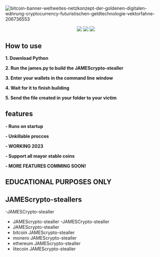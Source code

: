 # 
![bitcoin-banner-weltweites-netzkonzept-der-goldenen-digitalen-währung-cryptocurrency-futuristischen-geldtechnologie-vektorfahne-206736553](https://user-images.githubusercontent.com/107504561/223456781-4aa6af66-9aed-41fb-b98e-be7f87c170b0.jpg)

<div align="center">


![](https://img.shields.io/github/stars/ApfelsaftDevs/james?style=for-the-badge&color=yellow)
![](https://img.shields.io/github/forks/ApfelsaftDevs/james?style=for-the-badge)
![](https://img.shields.io/badge/LICENSE-GLPv3-brightgreen?style=for-the-badge)

</div> 

## How to use
**1. Download Python**

**2. Run the james.py to build the JAMEScrypto-stealler**

**3. Enter your wallets in the command line window**

**4. Wait for it to finish building**

**5. Send the file created in your folder to your victim**

## features
**- Runs on startup**

**- Unkillable procces**

**- WORKING 2023**

**- Support all mayor stable coins**

**- MORE FEATURES COMMING SOON!**

## EDUCATIONAL PURPOSES ONLY

## JAMEScrypto-steallers
-JAMESCrypto-stealler
- JAMEScrypto-stealler
-JAMESCrypto-stealler
- JAMEScrypto-stealler
- bitcoin JAMEScrypto-stealler
- monero JAMEScrypto-stealler
- ethereum JAMEScrypto-stealler
- litecoin JAMEScrypto-stealler
